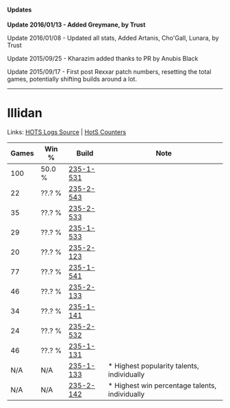 #### Updates
**Update 2016/01/13 - Added Greymane, by Trust**

Update 2016/01/08 - Updated all stats, Added Artanis, Cho'Gall, Lunara, by Trust

Update 2015/09/25 - Kharazim added thanks to PR by Anubis Black

Update 2015/09/17 - First post Rexxar patch numbers, resetting the total games, potentially shifting builds around a lot.

***

# Illidan

Links: [HOTS Logs Source](https://www.hotslogs.com/Sitewide/HeroDetails?Hero=Illidan) | [HotS Counters](http://hotscounters.com/#/hero/Illidan)

Games  | Win %  | Build     | Note
-----  | -----  | -----     | ----
100    | 50.0 % | [235-1-531](http://www.heroesfire.com/hots/talent-calculator/illidan#l7Wh) | 
22     | ??.? % | [235-2-543](http://www.heroesfire.com/hots/talent-calculator/illidan#l7mV) | 
35     | ??.? % | [235-2-533](http://www.heroesfire.com/hots/talent-calculator/illidan#l7mL) | 
29     | ??.? % | [235-1-533](http://www.heroesfire.com/hots/talent-calculator/illidan#l7Wj) | 
20     | ??.? % | [235-2-123](http://www.heroesfire.com/hots/talent-calculator/illidan#l7fx) | 
77     | ??.? % | [235-1-541](http://www.heroesfire.com/hots/talent-calculator/illidan#l7Wr) | 
46     | ??.? % | [235-2-133](http://www.heroesfire.com/hots/talent-calculator/illidan#l7g5) | 
34     | ??.? % | [235-1-141](http://www.heroesfire.com/hots/talent-calculator/illidan#l7Qb) | 
24     | ??.? % | [235-2-532](http://www.heroesfire.com/hots/talent-calculator/illidan#l7mK) | 
46     | ??.? % | [235-1-131](http://www.heroesfire.com/hots/talent-calculator/illidan#l7QR) | 
N/A    | N/A    | [235-1-133](http://www.heroesfire.com/hots/talent-calculator/illidan#l7QT) | * Highest popularity talents, individually
N/A    | N/A    | [235-2-142](http://www.heroesfire.com/hots/talent-calculator/illidan#l7gE) | * Highest win percentage talents, individually
